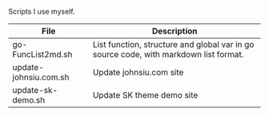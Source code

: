 Scripts I use myself.

File|Description
---|---
go-FuncList2md.sh|List function, structure and global var in go source code, with markdown list format.
update-johnsiu.com.sh|Update johnsiu.com site
update-sk-demo.sh|Update SK theme demo site